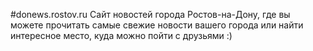 #donews.rostov.ru
Сайт новостей города Ростов-на-Дону, где вы можете прочитать самые свежие новости вашего города или найти интересное место, куда можно пойти с друзьями :) 
